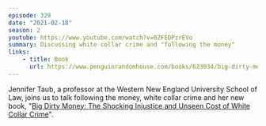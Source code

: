 ```yaml
---
episode: 329
date: "2021-02-18"
season: 2
youtube: https://www.youtube.com/watch?v=0ZFEDPzrEVo
summary: Discussing white collar crime and "following the money"
links:
    - title: Book
      url: https://www.penguinrandomhouse.com/books/623034/big-dirty-money-by-jennifer-taub/
---
```

Jennifer Taub, a professor at the Western New England University School of Law,
joins us to talk following the money, white collar crime and her new book,
"[Big Dirty Money: The Shocking Injustice and Unseen Cost of White Collar
Crime][book]".

[book]: https://www.penguinrandomhouse.com/books/623034/big-dirty-money-by-jennifer-taub/
